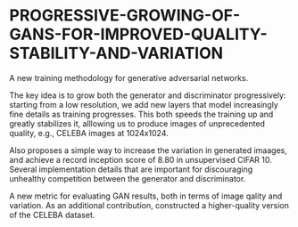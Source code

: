 # PROGRESSIVE-GROWING-OF-GANS-FOR-IMPROVED-QUALITY-STABILITY-AND-VARIATION

A new training methodology for generative adversarial networks. 

The key idea is to grow both the generator and discriminator progressively: starting from a low resolution, we add new layers that model increasingly fine details as
training progresses. This both speeds the training up and greatly stabilizes it, alllowing us to produce images of unprecedented quality, e.g., CELEBA images at
1024x1024.

Also proposes a simple way to increase the variation in generated imaages, and achieve a record inception score of 8.80 in unsupervised CIFAR 10.
Several implementation details that are important for discouraging unhealthy competition between the generator and discriminator.

A new metric for evaluating GAN results, both in terms of image qality and variation. As an additional contribution, constructed a higher-quality version of 
the CELEBA dataset.
